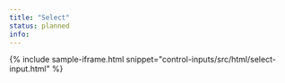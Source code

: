 ```yaml
---
title: "Select"
status: planned
info:
---
```


{% include sample-iframe.html snippet="control-inputs/src/html/select-input.html" %}